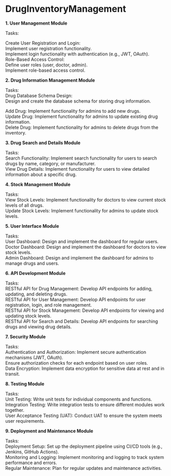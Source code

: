 # DrugInventoryManagement


**1. User Management Module**

Tasks:</br>

Create User Registration and Login:</br>
Implement user registration functionality.</br>
Implement login functionality with authentication (e.g., JWT, OAuth).</br>
Role-Based Access Control:</br>
Define user roles (user, doctor, admin).</br>
Implement role-based access control.</br>

**2. Drug Information Management Module**

Tasks:</br>
Drug Database Schema Design:</br>
Design and create the database schema for storing drug information.</br>

Add Drug:
Implement functionality for admins to add new drugs.</br>
Update Drug:
Implement functionality for admins to update existing drug information.</br>
Delete Drug:
Implement functionality for admins to delete drugs from the inventory.</br>

**3. Drug Search and Details Module**

Tasks:</br>
Search Functionality:
Implement search functionality for users to search drugs by name, category, or manufacturer.</br>
View Drug Details:
Implement functionality for users to view detailed information about a specific drug.</br>

**4. Stock Management Module**

Tasks:</br>
View Stock Levels:
Implement functionality for doctors to view current stock levels of all drugs.</br>
Update Stock Levels:
Implement functionality for admins to update stock levels.</br>

**5. User Interface Module**

Tasks:</br>
User Dashboard:
Design and implement the dashboard for regular users.</br>
Doctor Dashboard:
Design and implement the dashboard for doctors to view stock levels.</br>
Admin Dashboard:
Design and implement the dashboard for admins to manage drugs and users.</br>

**6. API Development Module**

Tasks:</br>
RESTful API for Drug Management:
Develop API endpoints for adding, updating, and deleting drugs.</br>
RESTful API for User Management:
Develop API endpoints for user registration, login, and role management.</br>
RESTful API for Stock Management:
Develop API endpoints for viewing and updating stock levels.</br>
RESTful API for Search and Details:
Develop API endpoints for searching drugs and viewing drug details.</br>

**7. Security Module**

Tasks:</br>
Authentication and Authorization:
Implement secure authentication mechanisms (JWT, OAuth).</br>
Ensure authorization checks for each endpoint based on user roles.</br>
Data Encryption:
Implement data encryption for sensitive data at rest and in transit.</br>

**8. Testing Module**

Tasks:</br>
Unit Testing:
Write unit tests for individual components and functions.</br>
Integration Testing:
Write integration tests to ensure different modules work together.</br>
User Acceptance Testing (UAT):
Conduct UAT to ensure the system meets user requirements.</br>

**9. Deployment and Maintenance Module**

Tasks:</br>
Deployment Setup:
Set up the deployment pipeline using CI/CD tools (e.g., Jenkins, GitHub Actions).</br>
Monitoring and Logging:
Implement monitoring and logging to track system performance and errors.</br>
Regular Maintenance:
Plan for regular updates and maintenance activities.</br>
